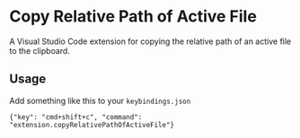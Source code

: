 # Copy Relative Path of Active File

A Visual Studio Code extension for copying the relative path of an active file to the clipboard.

## Usage

Add something like this to your `keybindings.json`
```
{"key": "cmd+shift+c", "command": "extension.copyRelativePathOfActiveFile"}
```
